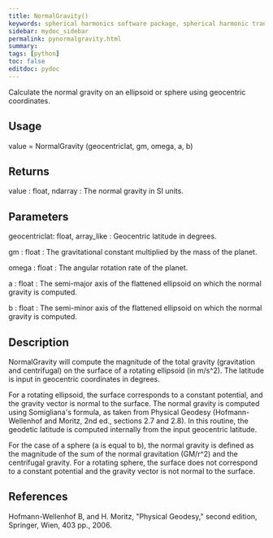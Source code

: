 ```yaml
---
title: NormalGravity()
keywords: spherical harmonics software package, spherical harmonic transform, legendre functions, multitaper spectral analysis, Python, gravity, magnetic field
sidebar: mydoc_sidebar
permalink: pynormalgravity.html
summary:
tags: [python]
toc: false
editdoc: pydoc
---
```


Calculate the normal gravity on an ellipsoid or sphere using geocentric coordinates.

## Usage

value = NormalGravity (geocentriclat, gm, omega, a, b)

## Returns

value : float, ndarray
:   The normal gravity in SI units.

## Parameters

geocentriclat: float, array_like
:   Geocentric latitude in degrees.

gm : float
:   The gravitational constant multiplied by the mass of the planet.

omega : float
:   The angular rotation rate of the planet.

a : float
:   The semi-major axis of the flattened ellipsoid on which the normal gravity is computed.

b : float
:   The semi-minor axis of the flattened ellipsoid on which the normal gravity is computed.

## Description

NormalGravity will compute the magnitude of the total gravity (gravitation and centrifugal) on the surface of a rotating ellipsoid (in m/s^2).  The latitude is input in geocentric coordinates in degrees.

For a rotating ellipsoid, the surface corresponds to a constant potential, and the gravity vector is normal to the surface. The normal gravity is computed using Somigliana's formula, as taken from Physical Geodesy (Hofmann-Wellenhof and Moritz, 2nd ed., sections 2.7 and 2.8). In this routine, the geodetic latitude is computed internally from the input geocentric latitude.

For the case of a sphere (a is equal to b), the normal gravity is defined as the magnitude of the sum of the normal gravitation (GM/r^2) and the centrifugal gravity. For a rotating sphere, the surface does not correspond to a constant potential and the gravity vector is not normal to the surface.

## References

Hofmann-Wellenhof B, and H. Moritz, "Physical Geodesy," second edition, Springer, Wien, 403 pp., 2006.
